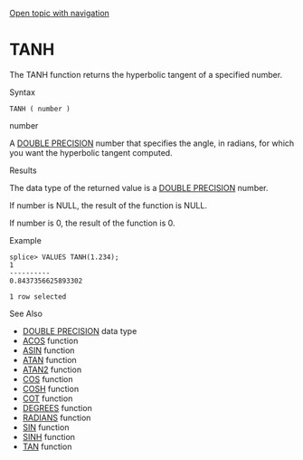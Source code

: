 [Open topic with navigation](../../../index.html#Shared/SQLReference/BuiltInFcns/Tanh.html)

<a href="" id="BuiltInFcns.Tanh"></a>[]()TANH
=============================================

The <span class="CodeFont">TANH</span> function returns the hyperbolic tangent of a specified number.

Syntax

``` FcnSyntax
TANH ( number )
```

number

A [<span class="CodeFont">DOUBLE PRECISION</span>](../DataTypes/DoublePrecision.html) number that specifies the angle, in radians, for which you want the hyperbolic tangent computed.

Results

The data type of the returned value is a [<span class="CodeFont">DOUBLE PRECISION</span>](../DataTypes/DoublePrecision.html) number.

If <span class="ItalicFont">number</span> is <span class="CodeFont">NULL</span>, the result of the function is <span class="CodeFont">NULL</span>.

If <span class="ItalicFont">number</span> is <span class="CodeFont">0</span>, the result of the function is <span class="CodeFont">0</span>.

Example

``` Example
splice> VALUES TANH(1.234);
1
----------
0.8437356625893302

1 row selected
```

See Also

-   [<span class="CodeFont">DOUBLE PRECISION</span>](../DataTypes/DoublePrecision.html) data type
-   [<span class="CodeFont">ACOS</span>](Acos.html) function
-   [<span class="CodeFont">ASIN</span>](Asin.html) function
-   [<span class="CodeFont">ATAN</span>](Atan.html) function
-   [<span class="CodeFont">ATAN2</span>](Atan2.html) function
-   [<span class="CodeFont">COS</span>](Cos.html) function
-   [<span class="CodeFont">COSH</span>](Cosh.html) function
-   [<span class="CodeFont">COT</span>](Cot.html) function
-   [<span class="CodeFont">DEGREES</span>](Degrees.html) function
-   [<span class="CodeFont">RADIANS</span>](Radians.html) function
-   [<span class="CodeFont">SIN</span>](Sin.html) function
-   [<span class="CodeFont">SINH</span>](Sinh.html) function
-   [<span class="CodeFont">TAN</span>](Tan.html) function

 


